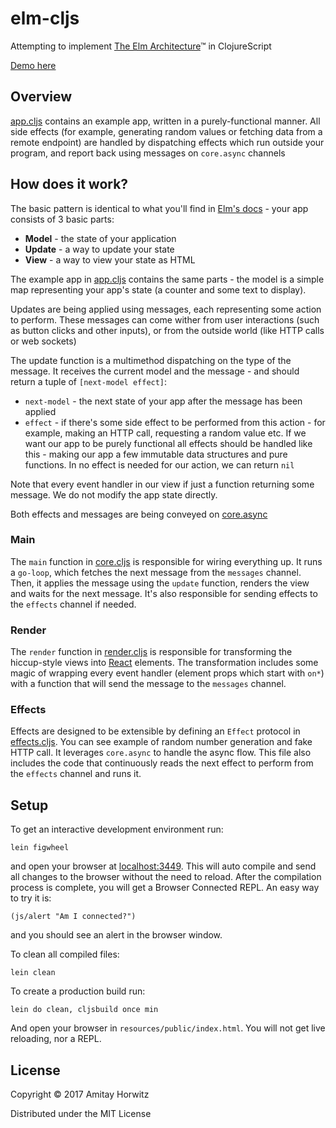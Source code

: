# elm-cljs

Attempting to implement [The Elm Architecture](https://guide.elm-lang.org/architecture/)™ in ClojureScript

[Demo here](https://amitayh.github.io/elm-cljs/)

## Overview

[app.cljs](src/elm_cljs/app.cljs) contains an example app, written in a purely-functional manner.
All side effects (for example, generating random values or fetching data from a remote endpoint)
are handled by dispatching effects which run outside your program, and report back using messages
on `core.async` channels

## How does it work?

The basic pattern is identical to what you'll find in [Elm's docs](https://guide.elm-lang.org/) -
your app consists of 3 basic parts:

 * **Model** - the state of your application
 * **Update** - a way to update your state
 * **View** - a way to view your state as HTML

The example app in [app.cljs](src/elm_cljs/app.cljs) contains the same parts - the model is
a simple map representing your app's state (a counter and some text to display).

Updates are being applied using messages, each representing some action to perform. These
messages can come wither from user interactions (such as button clicks and other inputs),
or from the outside world (like HTTP calls or web sockets)

The update function is a multimethod dispatching on the type of the message. It receives the
current model and the message - and should return a tuple of `[next-model effect]`:

 * `next-model` - the next state of your app after the message has been applied
 * `effect` - if there's some side effect to be performed from this action - for example,
 making an HTTP call, requesting a random value etc. If we want our app to be purely functional
 all effects should be handled like this - making our app a few immutable data structures and
 pure functions. In no effect is needed for our action, we can return `nil`

Note that every event handler in our view if just a function returning some message. We do not
modify the app state directly.

Both effects and messages are being conveyed on [core.async](https://github.com/clojure/core.async)

### Main

The `main` function in [core.cljs](src/elm_cljs/core.cljs) is responsible for wiring everything up.
It runs a `go-loop`, which fetches the next message from the `messages` channel. Then, it applies
the message using the `update` function, renders the view and waits for the next message. It's also
responsible for sending effects to the `effects` channel if needed.

### Render

The `render` function in [render.cljs](src/elm_cljs/render.cljs) is responsible for transforming
the hiccup-style views into [React](https://facebook.github.io/react/) elements. The transformation
includes some magic of wrapping every event handler (element props which start with `on*`) with a
function that will send the message to the `messages` channel.

### Effects

Effects are designed to be extensible by defining an `Effect` protocol in [effects.cljs](src/elm_cljs/effects.cljs).
You can see example of random number generation and fake HTTP call. It leverages `core.async` to handle
the async flow. This file also includes the code that continuously reads the next effect to perform from
the `effects` channel and runs it.

## Setup

To get an interactive development environment run:

    lein figwheel

and open your browser at [localhost:3449](http://localhost:3449/).
This will auto compile and send all changes to the browser without the
need to reload. After the compilation process is complete, you will
get a Browser Connected REPL. An easy way to try it is:

    (js/alert "Am I connected?")

and you should see an alert in the browser window.

To clean all compiled files:

    lein clean

To create a production build run:

    lein do clean, cljsbuild once min

And open your browser in `resources/public/index.html`. You will not
get live reloading, nor a REPL. 

## License

Copyright © 2017 Amitay Horwitz

Distributed under the MIT License
